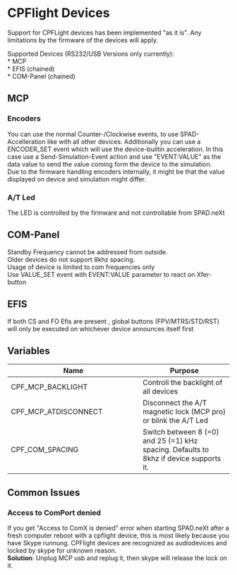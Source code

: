 # CPFlight Devices

Support for CPFLight devices has been implemented "as it is". Any limitations by the firmware of the devices will apply.

Supported Devices (RS232/USB Versions only currently):\
\* MCP\
\* EFIS (chained)\
\* COM-Panel (chained)

## MCP

### Encoders

You can use the normal Counter-/Clockwise events, to use SPAD-Accelleration like with all other devices. Additionally you can use a ENCODER\_SET event which will use the device-builtin acceleration. In this case use a Send-Simulation-Event action and use "EVENT:VALUE" as the data value to send the value coming form the device to the simulation.\
Due to the firmware handling encoders internally, it might  be that the value displayed on device and simulation might differ.

### A/T Led

The LED is controlled by the firmware and not controllable from SPAD.neXt

## COM-Panel

Standby Frequency cannot be addressed from outside.\
Older devices do not support 8khz spacing. \
Usage of device is limited to com frequencies only\
Use VALUE\_SET event with EVENT:VALUE parameter to react on Xfer-button

## EFIS

If both CS and FO Efis are present , global buttons (FPV/MTRS/STD/RST) will only be executed on whichever device announces itself first

## Variables



<table><thead><tr><th width="283">Name</th><th>Purpose</th></tr></thead><tbody><tr><td>CPF_MCP_BACKLIGHT</td><td>Controll the backlight of all devices</td></tr><tr><td>CPF_MCP_ATDISCONNECT</td><td>Disconnect the A/T magnetic lock (MCP pro) or blink the A/T Led</td></tr><tr><td>CPF_COM_SPACING</td><td>Switch between 8 (=0) and 25 (=1) kHz spacing. Defaults to 8khz if device supports it.</td></tr></tbody></table>

## Common Issues

### Access to ComPort denied

If you get "Access to ComX is denied" error when starting SPAD.neXt after a fresh computer reboot with a cpflight device, this is most likely because you have Skype runnung. CPFlight devices are recognized as audiodevices and locked by skype for unknown reason. \
**Solution**: Unplug MCP usb and replug it, then skype will release the lock on it.
